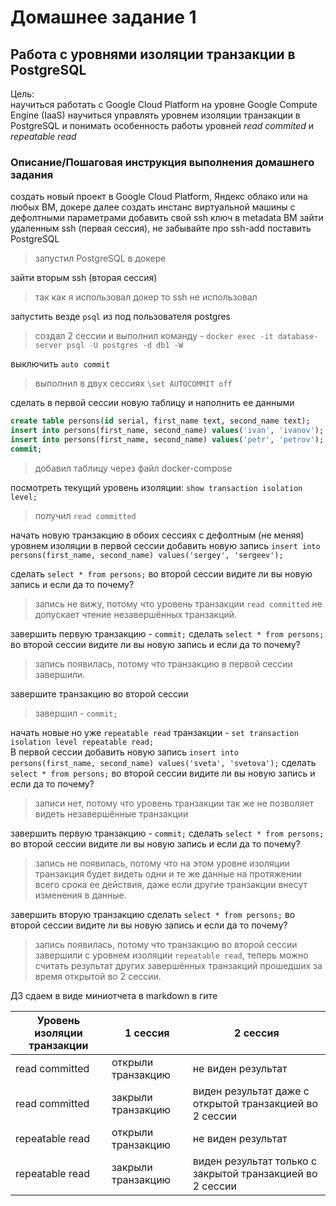 # Домашнее задание 1

## Работа с уровнями изоляции транзакции в PostgreSQL

Цель:  
научиться работать с Google Cloud Platform на уровне Google Compute Engine (IaaS)
научиться управлять уровнем изоляции транзакции в PostgreSQL и понимать особенность работы уровней *read commited* и *repeatable read*

### Описание/Пошаговая инструкция выполнения домашнего задания

создать новый проект в Google Cloud Platform, Яндекс облако или на любых ВМ, докере
далее создать инстанс виртуальной машины с дефолтными параметрами
добавить свой ssh ключ в metadata ВМ
зайти удаленным ssh (первая сессия), не забывайте про ssh-add
поставить PostgreSQL
>запустил PostgreSQL в докере

зайти вторым ssh (вторая сессия)
>так как я использовал докер то ssh не использовал

запустить везде `psql` из под пользователя postgres
> создал 2 сессии и выполнил команду - `docker exec -it database-server psql -U postgres -d db1 -W`

выключить `auto commit`
> выполнил в двух сессиях `\set AUTOCOMMIT off`

сделать в первой сессии новую таблицу и наполнить ее данными

```SQL
create table persons(id serial, first_name text, second_name text); 
insert into persons(first_name, second_name) values('ivan', 'ivanov'); 
insert into persons(first_name, second_name) values('petr', 'petrov'); 
commit;
```

>добавил таблицу через файл docker-compose

посмотреть текущий уровень изоляции: `show transaction isolation level;`
>получил `read committed`

начать новую транзакцию в обоих сессиях с дефолтным (не меняя) уровнем изоляции
в первой сессии добавить новую запись
`insert into persons(first_name, second_name) values('sergey', 'sergeev');`

сделать `select * from persons;` во второй сессии
видите ли вы новую запись и если да то почему?
> запись не вижу, потому что уровень транзакции `read committed` не допускает чтение незавершённых транзакций.

завершить первую транзакцию - `commit;`
сделать `select * from persons;` во второй сессии
видите ли вы новую запись и если да то почему?
> запись появилась, потому что транзакцию в первой сессии завершили.

завершите транзакцию во второй сессии
> завершил - `commit;`

начать новые но уже `repeatable read` транзакции - `set transaction isolation level repeatable read;`  
В первой сессии добавить новую запись
`insert into persons(first_name, second_name) values('sveta', 'svetova');`
сделать  `select * from persons;` во второй сессии
видите ли вы новую запись и если да то почему?
> записи нет, потому что уровень транзакции так же не позволяет видеть незавершённые транзакции

завершить первую транзакцию - `commit;`
сделать `select * from persons;` во второй сессии
видите ли вы новую запись и если да то почему?
> запись не появилась, потому что на этом уровне изоляции транзакция будет видеть одни и те же данные на протяжении всего срока ее действия, даже если другие транзакции внесут изменения в данные.

завершить вторую транзакцию
сделать `select * from persons;` во второй сессии
видите ли вы новую запись и если да то почему?
> запись появилась, потому что транзакцию во второй сессии завершили с уровнем изоляции `repeatable read`, теперь можно считать результат других завершённых транзакций прошедших за время открытой во 2 сессии.

ДЗ сдаем в виде миниотчета в markdown в гите

|Уровень изоляции транзакции | 1 сессия | 2 сессия |
| --- | --- | --- |
|read committed     | открыли транзакцию| не виден результат |
|read committed     | закрыли транзакцию| виден результат даже с открытой транзакцией во 2 сессии |
|repeatable read    | открыли транзакцию| не виден результат |
|repeatable read    | закрыли транзакцию| виден результат только с закрытой транзакцией во 2 сессии |
